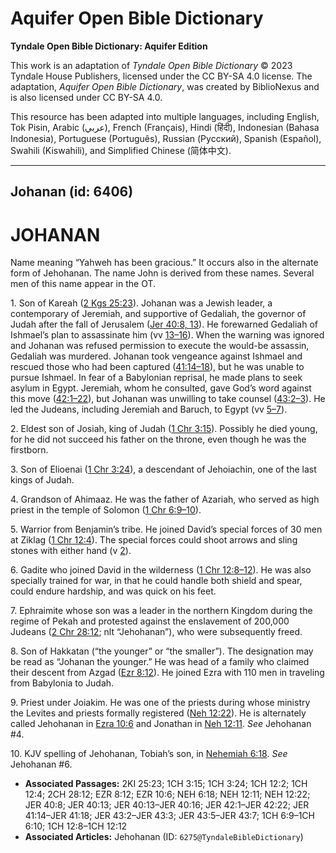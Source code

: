 # Aquifer Open Bible Dictionary

**Tyndale Open Bible Dictionary: Aquifer Edition**

This work is an adaptation of *Tyndale Open Bible Dictionary* © 2023 Tyndale House Publishers, licensed under the CC BY\-SA 4\.0 license. The adaptation, *Aquifer Open Bible Dictionary*, was created by BiblioNexus and is also licensed under CC BY\-SA 4\.0\.

This resource has been adapted into multiple languages, including English, Tok Pisin, Arabic (عربي), French (Français), Hindi (हिंदी), Indonesian (Bahasa Indonesia), Portuguese (Português), Russian (Русский), Spanish (Español), Swahili (Kiswahili), and Simplified Chinese (简体中文).



--------------------------------

## Johanan (id: 6406)

JOHANAN
=======

Name meaning “Yahweh has been gracious.” It occurs also in the alternate form of Jehohanan. The name John is derived from these names. Several men of this name appear in the OT.

1\. Son of Kareah ([2 Kgs 25:23](https://ref.ly/2Kgs25:23)). Johanan was a Jewish leader, a contemporary of Jeremiah, and supportive of Gedaliah, the governor of Judah after the fall of Jerusalem ([Jer 40:8, 13](https://ref.ly/Jer40:8,Jer40:13)). He forewarned Gedaliah of Ishmael’s plan to assassinate him (vv [13–16](https://ref.ly/Jer40:13-Jer40:16)). When the warning was ignored and Johanan was refused permission to execute the would\-be assassin, Gedaliah was murdered. Johanan took vengeance against Ishmael and rescued those who had been captured ([41:14–18](https://ref.ly/Jer41:14-Jer41:18)), but he was unable to pursue Ishmael. In fear of a Babylonian reprisal, he made plans to seek asylum in Egypt. Jeremiah, whom he consulted, gave God’s word against this move ([42:1–22](https://ref.ly/Jer42:1-Jer42:22)), but Johanan was unwilling to take counsel ([43:2–3](https://ref.ly/Jer43:2-Jer43:3)). He led the Judeans, including Jeremiah and Baruch, to Egypt (vv [5–7](https://ref.ly/Jer43:5-Jer43:7)).

2\. Eldest son of Josiah, king of Judah ([1 Chr 3:15](https://ref.ly/1Chr3:15)). Possibly he died young, for he did not succeed his father on the throne, even though he was the firstborn.

3\. Son of Elioenai ([1 Chr 3:24](https://ref.ly/1Chr3:24)), a descendant of Jehoiachin, one of the last kings of Judah.

4\. Grandson of Ahimaaz. He was the father of Azariah, who served as high priest in the temple of Solomon ([1 Chr 6:9–10](https://ref.ly/1Chr6:9-1Chr6:10)).

5\. Warrior from Benjamin’s tribe. He joined David’s special forces of 30 men at Ziklag ([1 Chr 12:4](https://ref.ly/1Chr12:4)). The special forces could shoot arrows and sling stones with either hand (v [2](https://ref.ly/1Chr12:2)).

6\. Gadite who joined David in the wilderness ([1 Chr 12:8–12](https://ref.ly/1Chr12:8-1Chr12:12)). He was also specially trained for war, in that he could handle both shield and spear, could endure hardship, and was quick on his feet.

7\. Ephraimite whose son was a leader in the northern Kingdom during the regime of Pekah and protested against the enslavement of 200,000 Judeans ([2 Chr 28:12](https://ref.ly/2Chr28:12); nlt “Jehohanan”), who were subsequently freed.

8\. Son of Hakkatan (“the younger” or “the smaller”). The designation may be read as “Johanan the younger.” He was head of a family who claimed their descent from Azgad ([Ezr 8:12](https://ref.ly/Ezra8:12)). He joined Ezra with 110 men in traveling from Babylonia to Judah.

9\. Priest under Joiakim. He was one of the priests during whose ministry the Levites and priests formally registered ([Neh 12:22](https://ref.ly/Neh12:22)). He is alternately called Jehohanan in [Ezra 10:6](https://ref.ly/Ezra10:6) and Jonathan in [Neh 12:11](https://ref.ly/Neh12:11). *See* Jehohanan \#4.

10\. KJV spelling of Jehohanan, Tobiah’s son, in [Nehemiah 6:18](https://ref.ly/Neh6:18). *See* Jehohanan \#6.

* **Associated Passages:** 2KI 25:23; 1CH 3:15; 1CH 3:24; 1CH 12:2; 1CH 12:4; 2CH 28:12; EZR 8:12; EZR 10:6; NEH 6:18; NEH 12:11; NEH 12:22; JER 40:8; JER 40:13; JER 40:13–JER 40:16; JER 42:1–JER 42:22; JER 41:14–JER 41:18; JER 43:2–JER 43:3; JER 43:5–JER 43:7; 1CH 6:9–1CH 6:10; 1CH 12:8–1CH 12:12
* **Associated Articles:** Jehohanan (ID: `6275@TyndaleBibleDictionary`)


